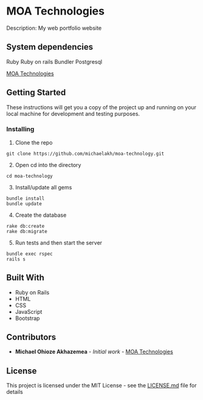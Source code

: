 # MOA Technologies

Description: My web portfolio website

## System dependencies

Ruby
Ruby on rails
Bundler
Postgresql

[MOA Technologies](https://moatechnologies.herokuapp.com)

## Getting Started

These instructions will get you a copy of the project up and running on your local machine for development and testing purposes.

### Installing

1. Clone the repo

``` console
git clone https://github.com/michaelakh/moa-technology.git
```

2. Open cd into the directory

``` console
cd moa-technology
```
3. Install/update all gems

``` console
bundle install
bundle update
```

4. Create the database

``` console
rake db:create
rake db:migrate
```

5. Run tests and then start the server

``` console
bundle exec rspec
rails s
```

## Built With

* Ruby on Rails
* HTML
* CSS
* JavaScript
* Bootstrap

## Contributors

* **Michael Ohioze Akhazemea** - *Initial work* - [MOA Technologies](https://moatechnologies.herokuapp.com)


## License

This project is licensed under the MIT License - see the [LICENSE.md](LICENSE.md) file for details

